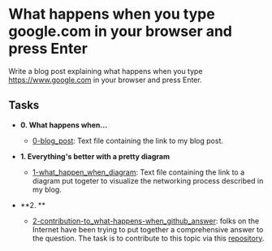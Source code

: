 # What happens when you type google.com in your browser and press Enter

Write a blog post explaining what happens when you type https://www.google.com in your browser and press Enter.

## Tasks

* **0. What happens when...**
  * [0-blog_post](./0-blog_post): Text file containing the link to my blog post.

* **1. Everything's better with a pretty diagram**
  * [1-what_happen_when_diagram](./1-what_happen_when_diagram): Text file
  containing the link to a diagram put togeter to visualize the networking
  process described in my blog.

* **2. **
  * [2-contribution-to_what-happens-when_github_answer](./2-contribution-to_what-happens-when_github_answer):
  folks on the Internet have been trying to put together a comprehensive
  answer to the question. The task is to contribute to this topic via this
  [repository](https://github.com/alex/what-happens-when#the-g-key-is-pressed).
